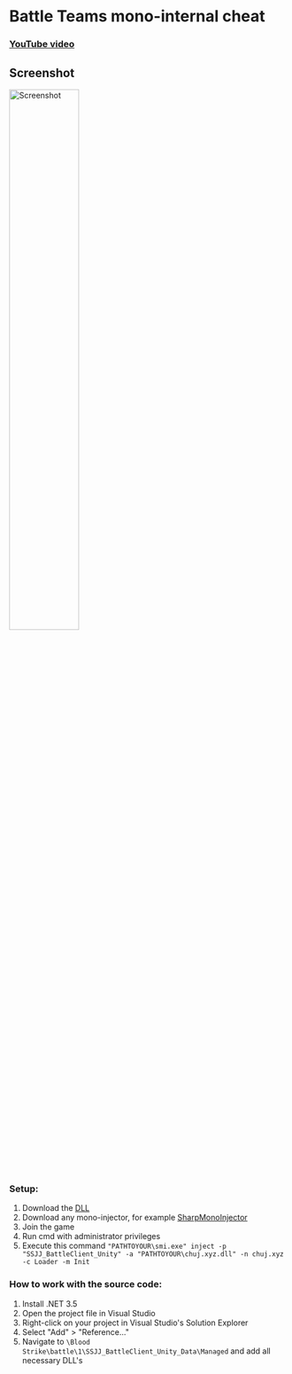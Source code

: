 # Battle Teams mono-internal cheat

### [YouTube video](https://youtu.be/IBSs8ITFcCc)

## Screenshot
<img src="https://i.ibb.co/hmK1wFw/Screenshot.png" alt="Screenshot" style="width: 50%">

### Setup:
1. Download the [DLL](https://github.com/ho9/bt-internal/releases/tag/x)
2. Download any mono-injector, for example [SharpMonoInjector](https://github.com/warbler/SharpMonoInjector/releases)
3. Join the game
4. Run cmd with administrator privileges
5. Execute this command `"PATHTOYOUR\smi.exe" inject -p "SSJJ_BattleClient_Unity" -a "PATHTOYOUR\chuj.xyz.dll" -n chuj.xyz -c Loader -m Init`

### How to work with the source code:
1. Install .NET 3.5
2. Open the project file in Visual Studio
3. Right-click on your project in Visual Studio's Solution Explorer
4. Select "Add" > "Reference..."
5. Navigate to `\Blood Strike\battle\1\SSJJ_BattleClient_Unity_Data\Managed` and add all necessary DLL's
